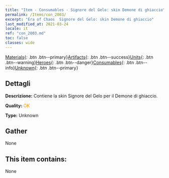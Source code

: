 ```yaml
---
title: "Item - Consumables - Signore del Gelo: skin Demone di ghiaccio"
permalink: /Items/con_2003/
excerpt: "Era of Chaos  Signore del Gelo: skin Demone di ghiaccio"
last_modified_at: 2021-03-24
locale: it
ref: "con_2003.md"
toc: false
classes: wide
---
```

 [Materials](/it/Items/){: .btn .btn--primary}[Artifacts](/it/Items/Artifacts/){: .btn .btn--success}[Units](/it/Items/Units/){: .btn .btn--warning}[Heroes](/it/Items/Heroes/){: .btn .btn--danger}[Consumables](/it/Items/Consumables/){: .btn .btn--info}[Unknown](/it/Items/Unknown/){: .btn .btn--primary}

## Dettagli
 **Descrizione:** Contiene la skin Signore del Gelo per il Demone di ghiaccio.

 **Quality:** <span style="color: #FF8C00">OK</span>

 **Type:** Unknown

## Gather

  None

## This item contains:

  None


